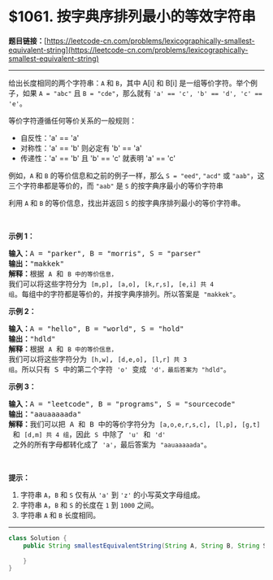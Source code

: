 # $1061. 按字典序排列最小的等效字符串

**题目链接：**[https://leetcode-cn.com/problems/lexicographically-smallest-equivalent-string](https://leetcode-cn.com/problems/lexicographically-smallest-equivalent-string)

---

<div class="content__1Y2H">
 <div class="notranslate">
  <p>给出长度相同的两个字符串：<code>A</code> 和&nbsp;<code>B</code>，其中 A[i] 和 B[i] 是一组等价字符。举个例子，如果&nbsp;<code>A = "abc"</code> 且&nbsp;<code>B = "cde"</code>，那么就有&nbsp;<code>'a' == 'c', 'b' == 'd', 'c' == 'e'</code>。</p> 
  <p>等价字符遵循任何等价关系的一般规则：</p> 
  <ul> 
   <li>自反性：'a' == 'a'</li> 
   <li>对称性：'a' == 'b' 则必定有 'b' == 'a'</li> 
   <li>传递性：'a' == 'b' 且 'b' == 'c' 就表明 'a' == 'c'</li> 
  </ul> 
  <p>例如，<code>A</code> 和&nbsp;<code>B</code>&nbsp;的等价信息和之前的例子一样，那么&nbsp;<code>S = "eed"</code>, <code>"acd"</code>&nbsp;或&nbsp;<code>"aab"</code>，这三个字符串都是等价的，而&nbsp;<code>"aab"</code>&nbsp;是 <code>S</code>&nbsp;的按字典序最小的等价字符串</p> 
  <p>利用&nbsp;<code>A</code> 和&nbsp;<code>B</code>&nbsp;的等价信息，找出并返回 <code>S</code>&nbsp;的按字典序排列最小的等价字符串。</p> 
  <p>&nbsp;</p> 
  <p><strong>示例 1：</strong></p> 
  <pre class="language-text"><strong>输入：</strong>A = "parker", B = "morris", S = "parser"
<strong>输出：</strong>"makkek"
<strong>解释：</strong>根据 <code>A</code> 和 <code>B 中的等价信息，</code>我们可以将这些字符分为 <code>[m,p]</code>, <code>[a,o]</code>, <code>[k,r,s]</code>, <code>[e,i] 共 4 组</code>。每组中的字符都是等价的，并按字典序排列。所以答案是 <code>"makkek"</code>。
</pre> 
  <p><strong>示例 2：</strong></p> 
  <pre class="language-text"><strong>输入：</strong>A = "hello", B = "world", S = "hold"
<strong>输出：</strong>"hdld"
<strong>解释：</strong>根据 <code>A</code> 和 <code>B 中的等价信息，</code>我们可以将这些字符分为 <code>[h,w]</code>, <code>[d,e,o]</code>, <code>[l,r] 共 3 组</code>。所以只有 S 中的第二个字符 <code>'o'</code> 变成 <code>'d'，最后答案为<span style=""> </span></code><code>"hdld"</code>。
</pre> 
  <p><strong>示例 3：</strong></p> 
  <pre class="language-text"><strong>输入：</strong>A = "leetcode", B = "programs", S = "sourcecode"
<strong>输出：</strong>"aauaaaaada"
<strong>解释：</strong>我们可以把 A 和 B 中的等价字符分为 <code>[a,o,e,r,s,c]</code>, <code>[l,p]</code>, <code>[g,t]</code> 和 <code>[d,m] 共 4 组</code>，因此 <code>S</code> 中除了 <code>'u'</code> 和 <code>'d'</code> 之外的所有字母都转化成了 <code>'a'</code>，最后答案为 <code>"aauaaaaada"</code>。
</pre> 
  <p>&nbsp;</p> 
  <p><strong>提示：</strong></p> 
  <ol> 
   <li>字符串&nbsp;<code>A</code>，<code>B</code>&nbsp;和&nbsp;<code>S</code>&nbsp;仅有从&nbsp;<code>'a'</code> 到&nbsp;<code>'z'</code>&nbsp;的小写英文字母组成。</li> 
   <li>字符串&nbsp;<code>A</code>，<code>B</code>&nbsp;和&nbsp;<code>S</code>&nbsp;的长度在&nbsp;<code>1</code> 到&nbsp;<code>1000</code>&nbsp;之间。</li> 
   <li>字符串&nbsp;<code>A</code>&nbsp;和&nbsp;<code>B</code>&nbsp;长度相同。</li> 
  </ol> 
 </div>
</div>

---

```java
class Solution {
    public String smallestEquivalentString(String A, String B, String S) {
        
    }
}
```
